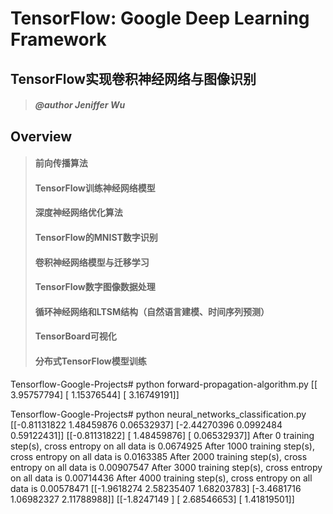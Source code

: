 # TensorFlow: Google Deep Learning Framework

## TensorFlow实现卷积神经网络与图像识别
> ##### @author Jeniffer Wu

## Overview

>#### 前向传播算法
>#### TensorFlow训练神经网络模型
>#### 深度神经网络优化算法
>#### TensorFlow的MNIST数字识别
>#### 卷积神经网络模型与迁移学习
>#### TensorFlow数字图像数据处理
>#### 循环神经网络和LTSM结构（自然语言建模、时间序列预测）
>#### TensorBoard可视化
>#### 分布式TensorFlow模型训练

Tensorflow-Google-Projects# python forward-propagation-algorithm.py 
[[ 3.95757794]
 [ 1.15376544]
 [ 3.16749191]]

Tensorflow-Google-Projects# python neural_networks_classification.py 
[[-0.81131822  1.48459876  0.06532937]
 [-2.44270396  0.0992484   0.59122431]]
[[-0.81131822]
 [ 1.48459876]
 [ 0.06532937]]
After 0 training step(s), cross entropy on all data is 0.0674925
After 1000 training step(s), cross entropy on all data is 0.0163385
After 2000 training step(s), cross entropy on all data is 0.00907547
After 3000 training step(s), cross entropy on all data is 0.00714436
After 4000 training step(s), cross entropy on all data is 0.00578471
[[-1.9618274   2.58235407  1.68203783]
 [-3.4681716   1.06982327  2.11788988]]
[[-1.8247149 ]
 [ 2.68546653]
 [ 1.41819501]]
